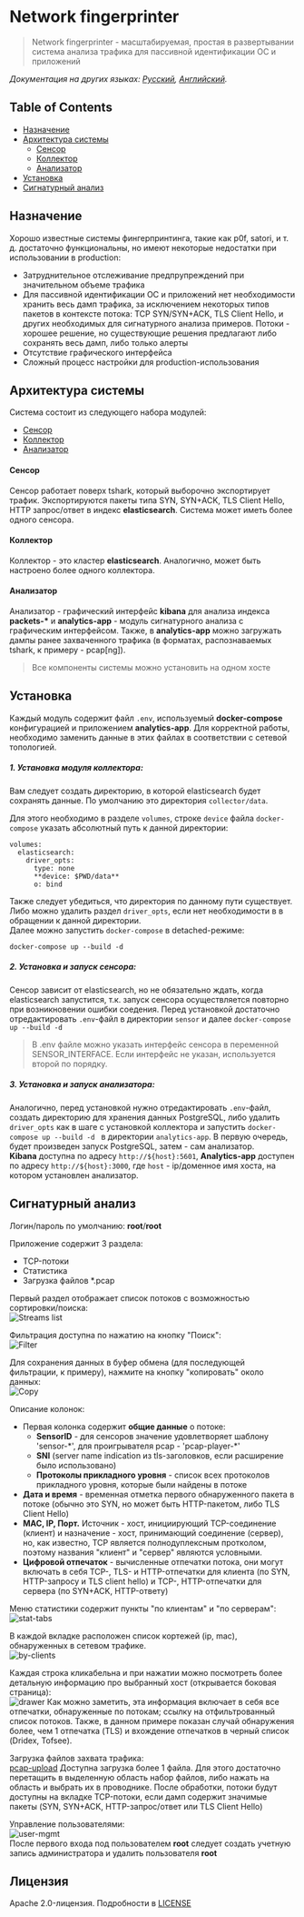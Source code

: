 # Network fingerprinter

> Network fingerprinter - масштабируемая, простая в развертывании система анализа трафика для пассивной идентификации ОС и приложений

*Документация на других языках: [Русский](README.ru.md), [Английский](README.md).*

## Table of Contents

- [Назначение](#назначение)
- [Архитектура системы](#архитектура-системы)
	- [Сенсор](#сенсор)
	- [Коллектор](#коллектор)
	- [Анализатор](#анализатор)
- [Установка](#установка)
- [Сигнатурный анализ](#сигнатурный-анализ)

## Назначение
Хорошо известные системы фингерпринтинга, такие как p0f, satori, и т. д. достаточно функциональны, но имеют некоторые недостатки при использовании в production: 
* Затруднительное отслеживание предпрупреждений при значительном объеме трафика
* Для пассивной идентификации ОС и приложений нет необходимости хранить весь дамп трафика, за исключением некоторых типов пакетов в контексте потока: TCP SYN/SYN+ACK, TLS Client Hello, и других необходимых для сигнатурного анализа примеров. Потоки - хорошее решение, но существующие решения предлагают либо сохранять весь дамп, либо только алерты
* Отсутствие графического интерфейса
* Сложный процесс настройки для production-использования

## Архитектура системы

Система состоит из следующего набора модулей:
* [Сенсор](#сенсор)
* [Коллектор](#коллектор)
* [Анализатор](#анализатор)

#### Сенсор 

Сенсор работает поверх tshark, который выборочно экспортирует трафик. Экспортируются пакеты типа SYN, SYN+ACK, TLS Client Hello, HTTP запрос/ответ в индекс **elasticsearch**. Система может иметь более одного сенсора.

#### Коллектор

Коллектор - это кластер **elasticsearch**. Аналогично, может быть настроено более одного коллектора.

#### Анализатор

Анализатор - графический интерфейс **kibana** для анализа индекса **packets-\*** и **analytics-app** - модуль сигнатурного анализа с графическим интерфейсом. Также, в **analytics-app** можно загружать дампы ранее захваченного трафика (в форматах, распознаваемых tshark, к примеру - pcap[ng]).

> Все компоненты системы можно установить на одном хосте

## Установка

Каждый модуль содержит файл `.env`, используемый **docker-compose** конфигурацией и приложением **analytics-app**. Для корректной работы, необходимо заменить данные в этих файлах в соответствии с сетевой топологией.

##### 1. Установка модуля коллектора:
Вам следует создать директорию, в которой elasticsearch будет сохранять данные.
По умолчанию это директория `collector/data`.

Для этого необходимо в разделе `volumes`, строке `device` файла `docker-compose` указать абсолютный путь к данной директории:
```
volumes:
  elasticsearch:
    driver_opts:
      type: none
      **device: $PWD/data**
      o: bind
```
Также следует убедиться, что директория по данному пути существует.\
Либо можно удалить раздел `driver_opts`, если нет необходимости в в обращении к данной директории.\
Далее можно запустить `docker-compose` в detached-режиме:
```
docker-compose up --build -d 
```

##### 2. Установка и запуск сенсора:

Сенсор зависит от elasticsearch, но не обязательно ждать, когда elasticsearch запустится, т.к. запуск сенсора осуществляется повторно при возникновении ошибки соедения. Перед установкой достаточно отредактировать `.env`-файл в директории `sensor` и далее `docker-compose up --build -d`
> В .env файле можно указать интерфейс сенсора в переменной SENSOR_INTERFACE. Если интерфейс не указан, используется второй по порядку.

##### 3. Установка и запуск анализатора:

Аналогично, перед установкой нужно отредактировать `.env`-файл, создать директорию для хранения данных PostgreSQL, либо удалить `driver_opts` как в шаге с установкой коллектора и запустить `docker-compose up --build -d ` в директории `analytics-app`. В первую очередь, будет произведен запуск PostgreSQL, затем - сам анализатор.\
**Kibana** доступна по адресу `http://${host}:5601`,
**Analytics-app** доступен по адресу `http://${host}:3000`, где `host` - ip/доменное имя хоста, на котором установлен анализатор. 

## Сигнатурный анализ

Логин/пароль по умолчанию: **root**/**root**

Приложение содержит 3 раздела:
* TCP-потоки
* Статистика
* Загрузка файлов \*.pcap

Первый раздел отображает список потоков с возможностью сортировки/поиска:\
![Streams list](https://i.imgur.com/OCgxgzz.png)

Фильтрация доступна по нажатию на кнопку "Поиск":\
![Filter](https://i.imgur.com/Jp8Ln3c.png)

Для сохранения данных в буфер обмена (для последующей фильтрации, к примеру), нажмите на кнопку "копировать" около данных:\
![Copy](https://i.imgur.com/CEoOfhZ.png)

Описание колонок:
* Первая колонка содержит **общие данные** о потоке:
 	* **SensorID** - для сенсоров значение удовлетворяет шаблону 'sensor-\*', для проигрывателя pcap - 'pcap-player-\*'
	* **SNI** (server name indication из tls-заголовков, если расширение было использовано)
	* **Протоколы прикладного уровня** - список всех протоколов прикладного уровня, которые были найдены в потоке
* **Дата и время** - временная отметка первого обнаруженного пакета в потоке (обычно это SYN, но может быть HTTP-пакетом, либо TLS Client Hello)
* **MAC, IP, Порт.** Источник - хост, инициирующий TCP-соединение (клиент) и назначение - хост, принимающий соединение (сервер), но, как известно, TCP является полнодуплексным протколом, поэтому названия "клиент" и "сервер" являются условными.
* **Цифровой отпечаток** - вычисленные отпечатки потока, они могут включать в себя TCP-, TLS- и HTTP-отпечатки для клиента (по SYN, HTTP-запросу и TLS client hello) и TCP-, HTTP-отпечатки для сервера (по SYN+ACK, HTTP-ответу)

Меню статистики содержит пункты "по клиентам" и "по серверам":\
![stat-tabs](https://i.imgur.com/n4ziHgv.png)

В каждой вкладке расположен список кортежей (ip, mac), обнаруженных в сетевом трафике.\
![by-clients](https://i.imgur.com/ko0vSF2.png)

Каждая строка кликабельна и при нажатии можно посмотреть более детальную информацию про выбранный хост (открывается боковая страница):\
![drawer](https://i.imgur.com/JKTtCAw.png)
Как можно заметить, эта информация включает в себя все отпечатки, обнаруженные по потокам; ссылку на отфильтрованный список потоков. Также, в данном примере показан случай обнаружения более, чем 1 отпечатка (TLS) и вхождение отпечатков в черный список (Dridex, Tofsee).

Загрузка файлов захвата трафика:\
[pcap-upload](https://i.imgur.com/dTQf184.png)
Доступна загрузка более 1 файла. Для этого достаточно перетащить в выделенную область набор файлов, либо нажать на область и выбрать их в проводнике. После обработки, потоки будут доступны на вкладке TCP-потоки, если дамп содержит значимые пакеты (SYN, SYN+ACK, HTTP-запрос/ответ или TLS Client Hello) 

Управление пользователями:\
![user-mgmt](https://i.imgur.com/3qJEz9w.png)\
После первого входа под пользователем **root** следует создать учетную запись администратора и удалить пользователя **root**

## Лицензия
Apache 2.0-лицензия. Подробности в [LICENSE](LICENSE)
